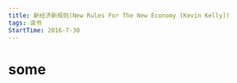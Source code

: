 ```yaml
---
title: 新经济新规则(New Rules For The New Economy [Kevin Kelly]) 
tags: 读书
StartTime: 2016-7-30
---
```


# some 
